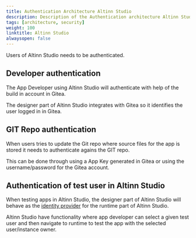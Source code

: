 ```yaml
---
title: Authentication Architecture Altinn Studio 
description: Description of the Authentication architecture Altinn Studio
tags: [architecture, security]
weight: 100
linktitle: Altinn Studio
alwaysopen: false
---
```


Users of Altinn Studio needs to be authenticated.




## Developer authentication
The App Developer using Altinn Studio will authenticate with help of the build in account in Gitea. 

The designer part of Altinn Studio integrates with Gitea so it identifies the user logged in in Gitea. 

## GIT Repo authentication
When users tries to update the Git repo where source files for the app is stored it needs to authenticate agains the GIT repo.

This can be done through using a App Key generated in Gitea or using the username/password for the  Gitea account. 


## Authentication of test user in Altinn Studio
When testing apps in Altinn Studio, the designer part of Altinn Studio will behave as the [identity provider](https://en.wikipedia.org/wiki/Identity_provider) for the runtime part 
of Altinn Studio.

Altinn Studio have functionality where app developer can select a given test user and then navigate to runtime to test the app with the selected user/instance owner. 


